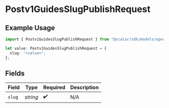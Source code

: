 # Postv1GuidesSlugPublishRequest

## Example Usage

```typescript
import { Postv1GuidesSlugPublishRequest } from "@scalar/sdk/models/operations";

let value: Postv1GuidesSlugPublishRequest = {
  slug: "<value>",
};
```

## Fields

| Field              | Type               | Required           | Description        |
| ------------------ | ------------------ | ------------------ | ------------------ |
| `slug`             | *string*           | :heavy_check_mark: | N/A                |